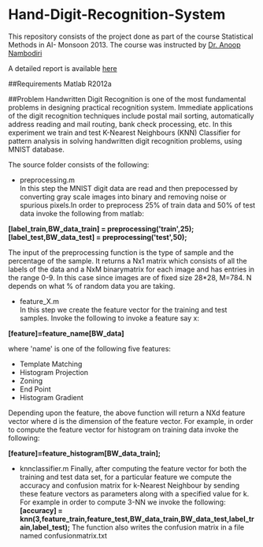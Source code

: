 Hand-Digit-Recognition-System
=============================

This repository consists of the project done as part of the course  Statistical Methods in AI- Monsoon 2013. The course was instructed by [Dr. Anoop Nambodiri](http://faculty.iiit.ac.in/~anoop/)

A detailed report is available <a href="https://drive.google.com/file/d/0B87x7EOOS4ztZlUxMlE3SXp3NXc/edit?usp=sharing" target="_blank">here</a>

##Requirements
Matlab R2012a

##Problem
Handwritten Digit Recognition is one of the most fundamental problems in designing practical recognition system. Immediate applications of the digit recognition techniques include postal mail sorting, automatically address reading and mail routing, bank check processing, etc. In this experiment we train and test K-Nearest Neighbours (KNN) Classifier for pattern analysis in solving handwritten digit recognition problems, using MNIST database. 

The source folder consists of the following:

* preprocessing.m  
In this step the MNIST digit data are read and then prepocessed by converting gray scale images into binary and removing noise or spurious pixels.In order to preprocess 25% of train data and 50% of test data invoke the following from matlab:

**[label_train,BW_data_train] = preprocessing('train',25);**
**[label_test,BW_data_test] = preprocessing('test',50);**

The input of the preprocessing function is the type of sample and the percentage of the sample. It returns a Nx1 matrix which consists of all the labels of the data and a NxM binarymatrix for each image and has entries in the range 0-9. In this case since images are of fixed size 28*28, M=784. N depends on what % of random data you are taking.

* feature_X.m  
In this step we create the feature vector for the training and test samples. Invoke the following to invoke a feature say x:

**[feature]=feature_name[BW_data]**

where 'name' is one of the following five features:

* Template Matching
* Histogram Projection
* Zoning
* End Point
* Histogram Gradient

Depending upon the feature, the above function will return a NXd feature vector where d is the dimension of the feature vector. For example, in order to compute the feature vector for histogram on training data invoke the following:

  **[feature]=feature_histogram[BW_data_train];**

* knnclassifier.m
Finally, after computing the feature vector for both the training and test data set, for a particular feature we compute the accuracy and confusion matrix for k-Nearest Neighbour by sending these feature vectors as parameters along with a specified value for k. For example in order to compute 3-NN we invoke the following:  
**[accuracy] = knn(3,feature_train,feature_test,BW_data_train,BW_data_test,label_train,label_test);**
The function also writes the confusion matrix in a file named confusionmatrix.txt
